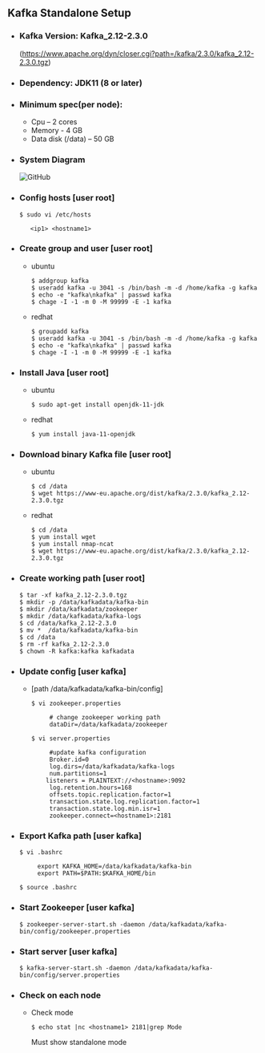 ## Kafka Standalone Setup
- ### Kafka Version: Kafka_2.12-2.3.0 
	(https://www.apache.org/dyn/closer.cgi?path=/kafka/2.3.0/kafka_2.12-2.3.0.tgz)
- ### Dependency: JDK11 (8 or later)
- ### Minimum spec(per node):
	- Cpu – 2 cores 
 	- Memory - 4 GB 
	- Data disk (/data) – 50 GB
- ### System Diagram
	![GitHub ](https://github.com/mrockstyle/Kafka/blob/master/kafka%20standalone.JPG)

- ### Config hosts [**user root**]
     ```
     $ sudo vi /etc/hosts

        <ip1> <hostname1>

     ```
- ### Create group and user [**user root**]
     - ubuntu 
          ```
          $ addgroup kafka
          $ useradd kafka -u 3041 -s /bin/bash -m -d /home/kafka -g kafka
          $ echo -e "kafka\nkafka" | passwd kafka
          $ chage -I -1 -m 0 -M 99999 -E -1 kafka

          ```     
     - redhat
          ```
          $ groupadd kafka
          $ useradd kafka -u 3041 -s /bin/bash -m -d /home/kafka -g kafka
          $ echo -e "kafka\nkafka" | passwd kafka
          $ chage -I -1 -m 0 -M 99999 -E -1 kafka

          ```    
- ### Install Java [**user root**]
     - ubuntu 
          ```
          $ sudo apt-get install openjdk-11-jdk

          ```     
     - redhat
          ```
          $ yum install java-11-openjdk

          ```    

- ### Download binary Kafka file [**user root**]
     - ubuntu
          ```
          $ cd /data
          $ wget https://www-eu.apache.org/dist/kafka/2.3.0/kafka_2.12-2.3.0.tgz

          ```
     - redhat 
          ```
          $ cd /data
          $ yum install wget
          $ yum install nmap-ncat
          $ wget https://www-eu.apache.org/dist/kafka/2.3.0/kafka_2.12-2.3.0.tgz

          ```
- ### Create working path [**user root**]
     ```
     $ tar -xf kafka_2.12-2.3.0.tgz
     $ mkdir -p /data/kafkadata/kafka-bin
     $ mkdir /data/kafkadata/zookeeper
     $ mkdir /data/kafkadata/kafka-logs
     $ cd /data/kafka_2.12-2.3.0
     $ mv *  /data/kafkadata/kafka-bin
     $ cd /data
     $ rm -rf kafka_2.12-2.3.0
     $ chown -R kafka:kafka kafkadata

     ```
- ### Update config [**user kafka**]
     - [path /data/kafkadata/kafka-bin/config]
          ```
          $ vi zookeeper.properties

               # change zookeeper working path
               dataDir=/data/kafkadata/zookeeper

          ```
          ```
          $ vi server.properties

               #update kafka configuration
               Broker.id=0 
               log.dirs=/data/kafkadata/kafka-logs
               num.partitions=1
	       	  listeners = PLAINTEXT://<hostname>:9092
               log.retention.hours=168
               offsets.topic.replication.factor=1
               transaction.state.log.replication.factor=1
               transaction.state.log.min.isr=1
               zookeeper.connect=<hostname1>:2181

          ```
- ###  Export Kafka path [**user kafka**]
     ```
     $ vi .bashrc

          export KAFKA_HOME=/data/kafkadata/kafka-bin
          export PATH=$PATH:$KAFKA_HOME/bin

     $ source .bashrc

     ```
- ### Start Zookeeper [**user kafka**]
     ```
     $ zookeeper-server-start.sh -daemon /data/kafkadata/kafka-bin/config/zookeeper.properties

     ```
- ### Start server [**user kafka**]
     ```
     $ kafka-server-start.sh -daemon /data/kafkadata/kafka-bin/config/server.properties

     ```
- ### Check on each node 
     - Check mode
          ```
        $ echo stat |nc <hostname1> 2181|grep Mode

          ```
          Must show standalone mode
